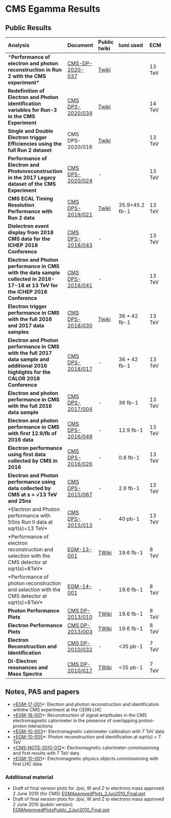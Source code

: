 # **CMS Egamma Results**

<span class="twiki-macro TOC"></span>

## Public Results

| Analysis                                                                                                                               | Document                                                                                            | Public twiki                                        | lumi used      | ECM    | year       |
| :------------------------------------------------------------------------------------------------------------------------------------- | :-------------------------------------------------------------------------------------------------- | :-------------------------------------------------- | :------------- | :----- | :--------- |
| \***Performance of electron and photon reconstruction in Run 2 with the CMS experiment\***                                             | [CMS-DP-2020-037](https://cds.cern.ch/record/2725004?ln=en)                                         | [Twiki](CMSEgammaFullRun2PerformancePlotsICHEP2020) |                | 13 TeV | Run-2      |
| **Redefinition of Electron and Photon identification variables for Run-3 in the CMS Experiment**                                       | [CMS DPS-2020/034](https://cds.cern.ch/record/2724491)                                              | [Twiki](CMSEgammaRun3IDvariable)                    |                | 14 TeV | Run-3      |
| **Single and Double Electron trigger Efficiencies using the full Run 2 dataset**                                                       | CMS DPS-2020/016                                                                                    | [Twiki](EgammaFullRun2Data)                         |                | 13 TeV | Run-2      |
| **Performance of Electron and Photonreconstruction in the 2017 Legacy dataset of the CMS Experiment**                                  | [CMS DPS-2020/024](https://cds.cern.ch/record/2718815/files/DP2020_024.pdf)                         | \-                                                  |                | 13 TeV | 2017       |
| **CMS ECAL Timing Resolution Performance with Run 2 data**                                                                             | [CMS DPS-2019/021](https://cds.cern.ch/record/2682203?ln=en)                                        | [Twiki](ECALTimingRun2Performance)                  | 35.9+45.2 fb-1 | 13 TeV | 2016+2017  |
| **Dielectron event display from 2018 CMS data for the ICHEP 2018 Conference**                                                          | [ CMS DPS-2018/043](https://cds.cern.ch/record/2629365/files/DP2018_043.pdf)                        | \-                                                  |                | 13 TeV | 2018       |
| **Electron and Photon performance in CMS with the data sample collected in 2016-17-18 at 13 TeV for the ICHEP 2018 Conference**        | [ CMS DPS-2018/041](https://cds.cern.ch/record/2629363/files/DP2018_041.pdf)                        | \-                                                  |                | 13 TeV | 2016+17+18 |
| **Electron trigger performance in CMS with the full 2016 and 2017 data samples**                                                       | [ CMS DPS-2018/030](https://cds.cern.ch/record/2626028/files/DP2018_030.pdf)                        | [Twiki](HLTplots2017DataSummaryElectrons)           | 36 + 42 fb-1   | 13 TeV | 2016+2017  |
| **Electron and Photon performance in CMS with the full 2017 data sample and additional 2016 highlights for the CALOR 2018 Conference** | [ CMS DPS-2018/017](https://cds.cern.ch/record/2320638/files/DP2018_017.pdf)                        | \-                                                  | 36 + 42 fb-1   | 13 TeV | 2016+2017  |
| **Electron and photon performance in CMS with the full 2016 data sample**                                                              | [ CMS DPS-2017/004](https://cds.cern.ch/record/2255497/files/DP2017_004.pdf)                        | \-                                                  | 36 fb-1        | 13 TeV | 2016       |
| **Electron and photon performance in CMS with first 12.9/fb of 2016 data**                                                             | [ CMS DPS-2016/049](https://cds.cern.ch/record/2203016/files/DP2016_049.pdf)                        | \-                                                  | 12.9 fb-1      | 13 TeV | 2016       |
| **Electron performance using first data collected by CMS in 2016**                                                                     | [ CMS DPS-2016/026](https://cds.cern.ch/record/2161024/files/DP2016_026.pdf)                        | \-                                                  | 0.6 fb-1       | 13 TeV | 2016       |
| **Electron and Photon performance using data collected by CMS at s = √13 TeV and 25ns**                                                | [ CMS DPS-2015/067](https://cds.cern.ch/record/2118397/files/DP2015_067.pdf)                        | \-                                                  | 2.6 fb-1       | 13 TeV | 2015       |
| \*Electron and Photon performance with 50ns Run II data at sqrt(s)=13 TeV\*                                                            | [ CMS DPS-2015/013](https://cds.cern.ch/record/2037370/files/DP2015_013.pdf)                        | \-                                                  | 40 pb-1        | 13 TeV | 2015       |
| \*Performance of electron reconstruction and selection with the CMS detector at sqrt(s)=8TeV\*                                         | [ EGM-13-001](http://arxiv.org/abs/1502.02701)                                                      | [TWiki](EGM13001Twiki)                              | 19.6 fb-1      | 8 TeV  | 2014       |
| \*Performance of photon reconstruction and selection with the CMS detector at sqrt(s)=8TeV\*                                           | [ EGM-14-001](http://arxiv.org/abs/1502.02702)                                                      | \-                                                  | 19.6 fb-1      | 8 TeV  | 2014       |
| **Photon Performance Plots**                                                                                                           | [ CMS DP-2013/010](http://cds.cern.ch/record/1542855/files/DP2013_010.pdf)                          | [TWiki](EGMPhotonsSpring2013)                       | 19.6 fb-1      | 8 TeV  | 2013       |
| **Electron Performance Plots**                                                                                                         | [ CMS DP-2013/003](http://cds.cern.ch/record/1523273/files/DP2013_003.pdf)                          | [TWiki](EGMElectronsMoriond2013)                    | 19.6 fb-1      | 8 TeV  | 2013       |
| **Electron Reconstruction and Identification**                                                                                         | [ CMS DP-2010/032](http://cms.cern.ch/iCMS/jsp/openfile.jsp?type=DP&year=2010&files=DP2010_032.pdf) | \-                                                  | \<35 pb-1      | 7 TeV  | 2010       |
| **Di-Electron resonances and Mass Spectra**                                                                                            | [ CMS DP-2010/017](http://cms.cern.ch/iCMS/jsp/openfile.jsp?type=DP&year=2010&files=DP2010_017.pdf) | [TWiki](EGMElectronsMoriond2010)                    | \<35 pb-1      | 7 TeV  | 2010       |

## Notes, PAS and papers

  - [
    \*EGM-17-001](https://cds.cern.ch/record/2747266/files/2012.06888.pdf)\*:
    Electron and photon reconstruction and identification withthe CMS
    experiment at the CERN LHC
  - [
    \*EGM-18-001](https://iopscience.iop.org/article/10.1088/1748-0221/15/10/P10002)\*:
    Reconstruction of signal amplitudes in the CMS electromagnetic
    calorimeter in the presence of overlapping proton-proton
    interactions
  - [ \*EGM-10-003](http://cdsweb.cern.ch/record/1279350?ln=en)\*:
    Electromagnetic calorimeter calibration with 7 TeV data
  - [ \*EGM-10-005](http://cdsweb.cern.ch/record/1279143?ln=en)\*:
    Photon reconstruction and identification at sqrt(s) = 7 TeV
  - [
    \*CMS-NOTE-2010-012](http://cdsweb.cern.ch/record/1278160?ln=en)\*:
    Electromagnetic calorimeter commissioning and first results with 7
    TeV data
  - [ \*EGM-10-001](http://cdsweb.cern.ch/record/1247384?ln=en)\*:
    Electromagnetic physics objects commissioning with first LHC data

### Additional material

  - Draft of final version plots for Jpsi, W and Z to electrons mass
    approved 2 June 2010 (for CMS)
    [EGMApprovedPlots\_2Jun2010\_Final.ppt](%ATTACHURL%/EGMApprovedPlots_2Jun2010_Final.ppt)
  - Draft of final version plots for Jpsi, W and Z to electrons mass
    approved 2 June 2010 (public version)
    [EGMApprovedPlotsPublic\_2Jun2010\_Final.ppt](%ATTACHURL%/EGMApprovedPlotsPublic_2Jun2010_Final.ppt)
